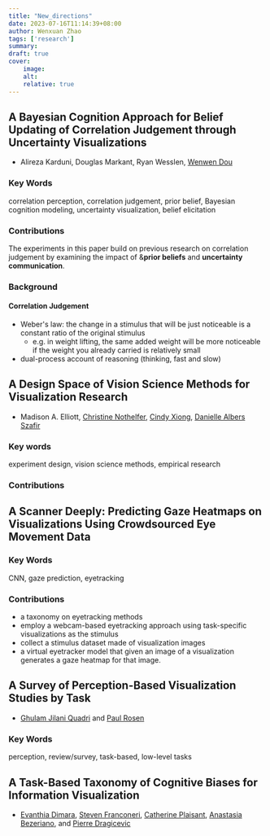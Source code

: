 ```yaml
---
title: "New_directions"
date: 2023-07-16T11:14:39+08:00
author: Wenxuan Zhao
tags: ['research']
summary: 
draft: true
cover:
    image: 
    alt: 
    relative: true
---
```


## A Bayesian Cognition Approach for Belief Updating of Correlation Judgement through Uncertainty Visualizations
- Alireza Karduni, Douglas Markant, Ryan Wesslen, [Wenwen Dou](https://webpages.charlotte.edu/wdou1/)

### Key Words
correlation perception, correlation judgement, prior belief, Bayesian cognition modeling, uncertainty visualization, belief elicitation

### Contributions
The experiments in this paper build on previous research on correlation judgement by examining the impact of &**prior beliefs** and **uncertainty communication**.

### Background 
#### Correlation Judgement 
- Weber's law: the change in a stimulus that will be just noticeable is a constant ratio of the original stimulus
    - e.g. in weight lifting, the same added weight will be more noticeable if the weight you already carried is relatively small
- dual-process account of reasoning (thinking, fast and slow)

## A Design Space of Vision Science Methods for Visualization Research
- Madison A. Elliott, [Christine Nothelfer](https://www.cnothelfer.com/), [Cindy Xiong](https://cyxiong.com/), [Danielle Albers Szafir](https://danielleszafir.com/)

### Key words 
experiment design, vision science methods, empirical research 

### Contributions

## A Scanner Deeply: Predicting Gaze Heatmaps on Visualizations Using Crowdsourced Eye Movement Data

### Key Words 
CNN, gaze prediction, eyetracking

### Contributions
- a taxonomy on eyetracking methods 
- employ a webcam-based eyetracking approach using task-specific visualizations as the stimulus
- collect a stimulus dataset made of visualization images 
- a virtual eyetracker model that given an image of a visualization generates a gaze heatmap for that image.

## A Survey of Perception-Based Visualization Studies by Task
- [Ghulam Jilani Quadri](http://jiquadcs.com/) and [Paul Rosen](https://cspaul.com/wordpress/)

### Key Words 
perception, review/survey, task-based, low-level tasks

## A Task-Based Taxonomy of Cognitive Biases for Information Visualization
- [Evanthia Dimara](https://www.evanthiadimara.com/home), [Steven Franconeri](https://visualthinking.psych.northwestern.edu/index.html), [Catherine Plaisant](https://hcil.umd.edu/catherine-plaisant/), [Anastasia Bezeriano](https://www.lri.fr/~anab/), and [Pierre Dragicevic](http://dragice.fr/)


